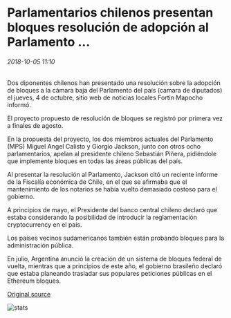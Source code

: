 # Parlamentarios chilenos presentan bloques resolución de adopción al Parlamento ...

###### 2018-10-05 11:10

Dos diponentes chilenos han presentado una resolución sobre la adopción de bloques a la cámara baja del Parlamento del país (camara de diputados) el jueves, 4 de octubre, sitio web de noticias locales Fortin Mapocho informó.

El proyecto propuesto de resolución de bloques se registró por primera vez a finales de agosto.

En la propuesta del proyecto, los dos miembros actuales del Parlamento (MPS) Miguel Angel Calisto y Giorgio Jackson, junto con otros ocho parlamentarios, apelan al presidente chileno Sebastián Piñera, pidiéndole que implemente bloques en todas las áreas públicas del país.

Al presentar la resolución al Parlamento, Jackson citó un reciente informe de la Fiscalía económica de Chile, en el que se afirmaba que el mantenimiento de los notarios se había vuelto demasiado costoso para el gobierno.

A principios de mayo, el Presidente del banco central chileno declaró que estaba considerando la posibilidad de introducir la reglamentación cryptocurrency en el país.

Los países vecinos sudamericanos también están probando bloques para la administración pública.

En julio, Argentina anunció la creación de un sistema de bloques federal de vuelta, mientras que a principios de este año, el gobierno brasileño declaró que estaba planeando trasladar sus populares peticiones públicas en el Ethereum bloques.

[Original source](https://cointelegraph.com/news/chilean-mps-present-blockchain-adoption-resolution-to-parliament)

![stats](https://c.statcounter.com/11760860/0/a89fa40b/1/ "stats")